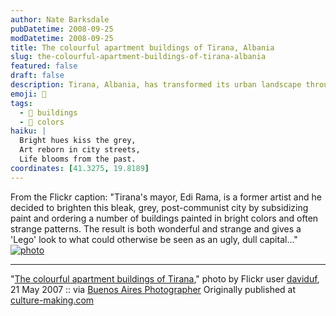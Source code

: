 ```yaml
---
author: Nate Barksdale
pubDatetime: 2008-09-25
modDatetime: 2008-09-25
title: The colourful apartment buildings of Tirana, Albania
slug: the-colourful-apartment-buildings-of-tirana-albania
featured: false
draft: false
description: Tirana, Albania, has transformed its urban landscape through vibrant colors and unique patterns on its buildings. An example of this creative approach is highlighted in the following quote
emoji: 🎨
tags:
  - 🏢 buildings
  - 🌈 colors
haiku: |
  Bright hues kiss the grey,  
  Art reborn in city streets,  
  Life blooms from the past.
coordinates: [41.3275, 19.8189]
---
```


From the Flickr caption: "Tirana's mayor, Edi Rama, is a former artist and he decided to brighten this bleak, grey, post-communist city by subsidizing paint and ordering a number of buildings painted in bright colors and often strange patterns. The result is both wonderful and strange and gives a 'Lego' look to what could otherwise be seen as an ugly, dull capital..." [![photo](http://culture-making.com/media/540539905_ad5c1cf120_b.jpg)](http://www.flickr.com/photos/davduf/540539905/in/photostream/)

---

"[The colourful apartment buildings of Tirana](http://www.flickr.com/photos/davduf/540539905/in/photostream/)," photo by Flickr user [daviduf](http://www.flickr.com/photos/davduf/540539905/in/photostream/), 21 May 2007 :: via [Buenos Aires Photographer](http://www.buenosairesphotographer.com/) Originally published at [culture-making.com](http://www.culture-making.com)
